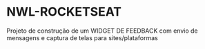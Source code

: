 # NWL-ROCKETSEAT
Projeto de construção de um WIDGET DE FEEDBACK com envio de mensagens e captura de telas para sites/plataformas
